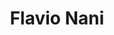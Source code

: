 ---
title: Flavio Nani
year: 2023-05-01
img: '@assets/projects/flavionani.webp'
url: https://flavionani.com
tags: Personal Website
---